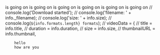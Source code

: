 is going on
is going on
is going on
is going on
is going on
is going on
// console.log('Download started');
// console.log('filename: ' + info.\_filename);
// console.log('size: ' + info.size);
// console.log(`${info.formats.length} formats`);
// videoData = {
// title = info.title,
// duration = info.duration,
// size = info.size,
// thumbnailURL = info.thumbnail,

        hello
        how are you
